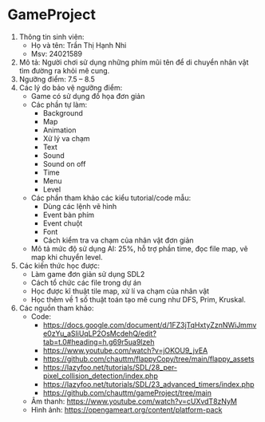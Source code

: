 # GameProject
1. Thông tin sinh viên:
    - Họ và tên: Trần Thị Hạnh Nhi
    - Msv: 24021589
2. Mô tả: Người chơi sử dụng những phím mũi tên để di chuyển nhân vật tìm đường ra khỏi mê cung.
3. Ngưỡng điểm: 7.5 – 8.5
4. Các lý do bảo vệ ngưỡng điểm:
    - Game có sử dụng đồ họa đơn giản
    - Các phần tự làm:
      + Background
      + Map
      + Animation
      + Xử lý va chạm
      + Text
      + Sound
      + Sound on off
      + Time
      + Menu
      + Level
    - Các phần tham khảo các kiểu tutorial/code mẫu:
      + Dùng các lệnh vẽ hình
      + Event bàn phím
      + Event chuột
      + Font
      + Cách kiểm tra va chạm của nhân vật đơn giản
    - Mô tả mức độ sử dụng AI: 25%, hỗ trợ phần time, đọc file map, vẽ map khi chuyển level.
5. Các kiến thức học được:
    - Làm game đơn giản sử dụng SDL2
    - Cách tổ chức các file trong dự án
    - Học được kĩ thuật tile map, xử lí va chạm của nhân vật 
    - Học thêm về 1 số thuật toán tạo mê cung như DFS, Prim, Kruskal.
6. Các nguồn tham khảo: 
    - Code:
      + https://docs.google.com/document/d/1FZ3jTqHxtyZznNWiJmmve0zYu_aSliUqLP2OsMcdehQ/edit?tab=t.0#heading=h.g69r5ua9lzeh
      + https://www.youtube.com/watch?v=jOKOU9_jvEA
      + https://github.com/chauttm/flappyCopy/tree/main/flappy_assets
      + https://lazyfoo.net/tutorials/SDL/28_per-pixel_collision_detection/index.php
      + https://lazyfoo.net/tutorials/SDL/23_advanced_timers/index.php
      + https://github.com/chauttm/gameProject/tree/main
    - Âm thanh: https://www.youtube.com/watch?v=cUXvdT8zNyM
    - Hình ảnh: https://opengameart.org/content/platform-pack






